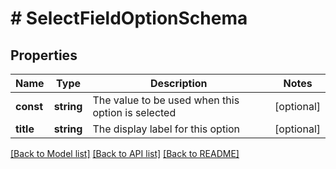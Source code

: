 # # SelectFieldOptionSchema

## Properties

Name | Type | Description | Notes
------------ | ------------- | ------------- | -------------
**const** | **string** | The value to be used when this option is selected | [optional]
**title** | **string** | The display label for this option | [optional]

[[Back to Model list]](../../README.md#models) [[Back to API list]](../../README.md#endpoints) [[Back to README]](../../README.md)

